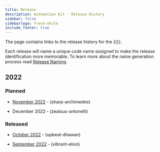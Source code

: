 ```yaml
---
title: Release
description: Automation Kit - Release History
sidebar: false
sidebarlogo: fresh-white
include_footer: true
---
```


The page contains links to the release history for the {{<product-name>}}. 

Each release will name a unique code name assigned to make the release identification more memorable. To learn more about the name generation process read [Release Naming](/releases/naming).

## 2022

### Planned

- [November 2022](/releases/november-2022) - (sharp-archimedes)

- December 2022 - (zealous-antonelli)

### Released

- [October 2022](/releases/october-2022) - (upbeat-dhawan)

- [September 2022](/releases/september-2022) - (vibrant-elion)